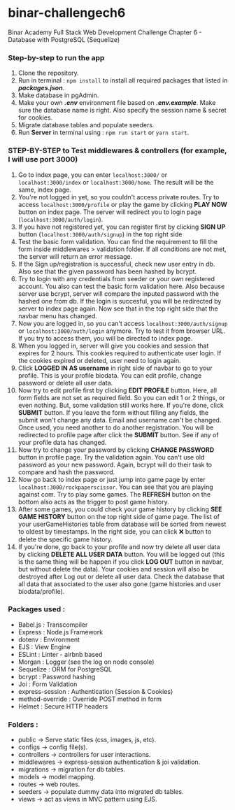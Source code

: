 # binar-challengech6

Binar Academy Full Stack Web Development Challenge Chapter 6 - Database with PostgreSQL (Sequelize)

### Step-by-step to run the app

1. Clone the repository.
2. Run in terminal : `npm install` to install all required packages that listed in **_packages.json_**.
3. Make database in pgAdmin.
4. Make your own **_.env_** environment file based on **_.env.example_**. Make sure the database name is right. Also specify the session name & secret for cookies.
5. Migrate database tables and populate seeders.
6. Run **Server** in terminal using : `npm run start` or `yarn start`.

### STEP-BY-STEP to Test middlewares & controllers (for example, I will use port 3000)
1. Go to index page, you can enter `localhost:3000/` or `localhost:3000/index` or `localhost:3000/home`. The result will be the same, index page.
2. You're not logged in yet, so you couldn't access private routes. Try to access `localhost:3000/profile` or play the game by clicking **PLAY NOW** button on index page. The server will redirect you to login page (`localhost:3000/auth/login`).
3. If you have not registered yet, you can register first by clicking **SIGN UP** button (`localhost:3000/auth/signup`) in the top right side
4. Test the basic form validation. You can find the requirement to fill the form inside middlewares > validation folder. If all conditions are not met, the server will return an error message.
5. If the Sign up/registration is successful, check new user entry in db. Also see that the given password has been hashed by bcrypt.
6. Try to login with any credentials from seeder or your own registered account. You also can test the basic form validation here. Also because server use bcrypt, server will compare the inputed password with the hashed one from db. If the login is succesful, you will be redirected by server to index page again. Now see that in the top right side that the navbar menu has changed.
7. Now you are logged in, so you can't access `localhost:3000/auth/signup` or `localhost:3000/auth/login` anymore. Try to test it from browser URL. If you try to access them, you will be directed to index page.
8. When you logged in, server will give you cookies and session that expires for 2 hours. This cookies required to authenticate user login. If the cookies expired or deleted, user need to login again.
9. Click **LOGGED IN AS username** in right side of navbar to go to your profile. This is your profile biodata. You can edit profile, change password or delete all user data.
10. Now try to edit profile first by clicking **EDIT PROFILE** button. Here, all form fields are not set as required field. So you can edit 1 or 2 things, or even nothing. But, some validation still works here. If you're done, click **SUBMIT** button. If you leave the form without filling any fields, the submit won't change any data. Email and username can't be changed. Once used, you need another to do another registration. You will be redirected to profile page after click the **SUBMIT** button. See if any of your profile data has changed.
11. Now try to change your password by clicking **CHANGE PASSWORD** button in profile page. Try the validation again. You can't use old password as your new password. Again, bcrypt will do their task to compare and hash the password.
12. Now go back to index page or just jump into game page by enter `localhost:3000/rockpaperscissor`. You can see that you are playing against com. Try to play some games. The **REFRESH** button on the bottom also acts as the trigger to post game history.
13. After some games, you could check your game history by clicking **SEE GAME HISTORY** button on the top right side of game page. The list of your userGameHistories table from database will be sorted from newest to oldest by timestamps. In the right side, you can click &#10060; button to delete the specific game history.
14. If you're done, go back to your profile and now try delete all user data by clicking **DELETE ALL USER DATA** button. You will be logged out (this is the same thing will be happen if you click **LOG OUT** button in navbar, but without delete the data). Your cookies and session will also be destroyed after Log out or delete all user data. Check the database that all data that associated to the user also gone (game histories and user biodata/profile).

### Packages used :

- Babel.js : Transcompiler
- Express : Node.js Framework
- dotenv : Environment
- EJS : View Engine
- ESLint : Linter - airbnb based
- Morgan : Logger (see the log on node console)
- Sequelize : ORM for PostgreSQL
- bcrypt : Password hashing
- Joi : Form Validation
- express-session : Authentication (Session & Cookies)
- method-override : Override POST method in form
- Helmet : Secure HTTP headers

### Folders :

- public -> Serve static files (css, images, js, etc).
- configs -> config file(s).
- controllers -> controllers for user interactions.
- middlewares -> express-session authentication & joi validation.
- migrations -> migration for db tables.
- models -> model mapping.
- routes -> web routes.
- seeders -> populate dummy data into migrated db tables.
- views -> act as views in MVC pattern using EJS.